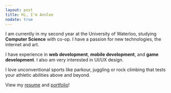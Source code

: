 ```yaml
---
layout: post
title: Hi, I'm Annlee
nodate: true
---
```

  I am currently in my second year at the University of Waterloo, studying **Computer Science** with co-op. I have a passion for new technologies, the internet and art. 
  
  I have experience in **web development**, **mobile development**, and **game development**. I also am very interested in UI/UX design. 
  
  I love unconventional sports like parkour, juggling or rock climbing that tests your athletic abilities above and beyond. 
  
  View my [resume](http://annlee.li/resume/) and [portfolio](http://annlee.li/portfolio/)!
